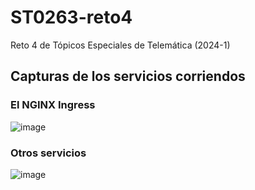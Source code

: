 # ST0263-reto4
Reto 4 de Tópicos Especiales de Telemática (2024-1)
## Capturas de los servicios corriendos

### El NGINX Ingress
![image](https://github.com/vguerraz/ST0263-reto4/assets/81716232/d120e390-f383-40c5-a28b-a21acc7ed2a2)

### Otros servicios
![image](https://github.com/vguerraz/ST0263-reto4/assets/81716232/5290b113-9e79-465c-943a-b19c814ce8fe)

